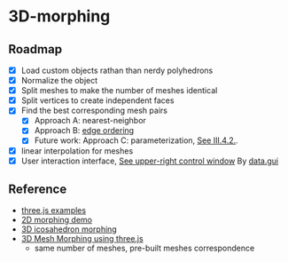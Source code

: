 # 3D-morphing

## Roadmap

- [X] Load custom objects rathan than nerdy polyhedrons
- [X] Normalize the object
- [X] Split meshes to make the number of meshes identical
- [X] Split vertices to create independent faces
- [X] Find the best corresponding mesh pairs
  - [X] Approach A: nearest-neighbor
  - [X] Approach B: [edge ordering](http://web.mit.edu/manoli/morph/www/morph.html#algo)
  - [X] Future work: Approach C: parameterization, [See III.4.2.](https://tel.archives-ouvertes.fr/tel-00836048/file/ThA_se_MocanuBogdan.pdf).
- [X] linear interpolation for meshes
- [X] User interaction interface, [See upper-right control window](https://threejs.org/docs/scenes/geometry-browser.html#BoxGeometry)
      By [data.gui](http://workshop.chromeexperiments.com/examples/gui/#1--Basic-Usage)

## Reference

- [three.js examples](https://stemkoski.github.io/Three.js/)
- [2D morphing demo](https://codepen.io/Sphinxxxx/pen/pZQRGB)
- [3D icosahedron morphing](https://codepen.io/rachsmith/post/beginning-with-3d-webgl-pt-4-animation)
- [3D Mesh Morphing using three.js](https://games.clarklavery.com/meshMorpher/index.html)
  - same number of meshes, pre-built meshes correspondence
